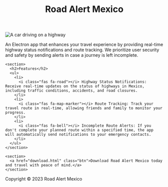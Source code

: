 <!DOCTYPE html>
<html lang="en">
<head>
  <meta charset="UTF-8">
  <title>Road Alert Mexico</title>
  <link rel="stylesheet" href="style.css">
</head>
<body>

  <header>
    <h1>Road Alert Mexico</h1>
  </header>

  <main>
    <section>
      <img src="images/car-on-highway.png" alt="A car driving on a highway">
      <p>An Electron app that enhances your travel experience by providing real-time highway status notifications and route tracking. We prioritize user security and safety by sending alerts in case a journey is left incomplete.</p>
    </section>

    <section>
      <h2>Features</h2>
      <ul>
        <li>
          <i class="fas fa-road"></i> Highway Status Notifications: Receive real-time updates on the status of highways in Mexico, including traffic conditions, accidents, and road closures.
        </li>
        <li>
          <i class="fas fa-map-marker"></i> Route Tracking: Track your travel route in real-time, allowing friends and family to monitor your progress.
        </li>
        <li>
          <i class="fas fa-bell"></i> Incomplete Route Alerts: If you don't complete your planned route within a specified time, the app will automatically send notifications to your emergency contacts.
        </li>
      </ul>
    </section>

    <section>
      <a href="download.html" class="btn">Download Road Alert Mexico today and travel with peace of mind.</a>
    </section>
  </main>

  <footer>
    <p>Copyright © 2023 Road Alert Mexico</p>
  </footer>

</body>
</html>
